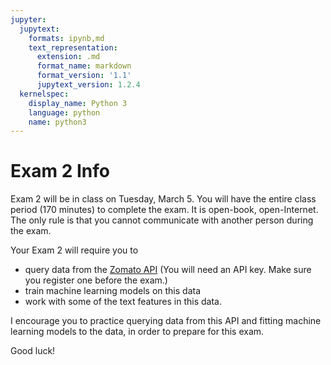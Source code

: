 ```yaml
---
jupyter:
  jupytext:
    formats: ipynb,md
    text_representation:
      extension: .md
      format_name: markdown
      format_version: '1.1'
      jupytext_version: 1.2.4
  kernelspec:
    display_name: Python 3
    language: python
    name: python3
---
```


# Exam 2 Info

Exam 2 will be in class on Tuesday, March 5. You will have the entire class period (170 minutes) to complete the exam. It is open-book, open-Internet. The only rule is that you cannot communicate with another person during the exam.

Your Exam 2 will require you to 

- query data from the [Zomato API](https://developers.zomato.com/api) (You will need an API key. Make sure you register one before the exam.)
- train machine learning models on this data
- work with some of the text features in this data.

I encourage you to practice querying data from this API and fitting machine learning models to the data, in order to prepare for this exam.

Good luck!
